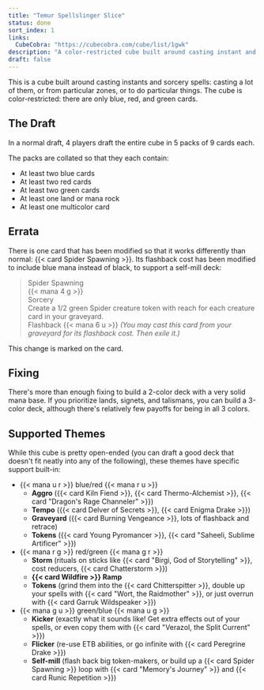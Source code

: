```yaml
---
title: "Temur Spellslinger Slice"
status: done
sort_index: 1
links:
  CubeCobra: "https://cubecobra.com/cube/list/1gwk"
description: "A color-restricted cube built around casting instant and sorcery spells"
draft: false
---
```


This is a cube built around casting instants and sorcery spells: casting a lot of them, or from particular zones, or to do particular things. The cube is color-restricted: there are only blue, red, and green cards.


## The Draft

In a normal draft, 4 players draft the entire cube in 5 packs of 9 cards each.

The packs are collated so that they each contain:

  * At least two blue cards
  * At least two red cards
  * At least two green cards
  * At least one land or mana rock
  * At least one multicolor card


## Errata

There is one card that has been modified so that it works differently than normal: {{< card Spider Spawning >}}. Its flashback cost has been modified to include blue mana instead of black, to support a self-mill deck:

> Spider Spawning  
> {{< mana 4 g >}}  
> Sorcery  
> Create a 1/2 green Spider creature token with reach for each creature card in your graveyard.  
> Flashback {{< mana 6 u >}} _(You may cast this card from your graveyard for its flashback cost. Then exile it.)_

This change is marked on the card.


## Fixing

There's more than enough fixing to build a 2-color deck with a very solid mana base. If you prioritize lands, signets, and talismans, you can build a 3-color deck, although there's relatively few payoffs for being in all 3 colors.


## Supported Themes

While this cube is pretty open-ended (you can draft a good deck that doesn't fit neatly into any of the following), these themes have specific support built-in:

  * {{< mana u r >}} blue/red {{< mana r u >}}
      * **Aggro** ({{< card Kiln Fiend >}}, {{< card Thermo-Alchemist >}}, {{< card "Dragon's Rage Channeler" >}})
      * **Tempo** ({{< card Delver of Secrets >}}, {{< card Enigma Drake >}})
      * **Graveyard** ({{< card Burning Vengeance >}}, lots of flashback and retrace)
      * **Tokens** ({{< card Young Pyromancer >}}, {{< card "Saheeli, Sublime Artificer" >}})
  * {{< mana r g >}} red/green {{< mana g r >}}
      * **Storm** (rituals on sticks like {{< card "Birgi, God of Storytelling" >}}, cost reducers, {{< card Chatterstorm >}})
      * **{{< card Wildfire >}} Ramp**
      * **Tokens** (grind them into the {{< card Chitterspitter >}}, double up your spells with {{< card "Wort, the Raidmother" >}}, or just overrun with {{< card Garruk Wildspeaker >}})
  * {{< mana g u >}} green/blue {{< mana u g >}}
      * **Kicker** (exactly what it sounds like! Get extra effects out of your spells, or even copy them with {{< card "Verazol, the Split Current" >}})
      * **Flicker** (re-use ETB abilities, or go infinite with {{< card Peregrine Drake >}})
      * **Self-mill** (flash back big token-makers, or build up a {{< card Spider Spawning >}} loop with {{< card "Memory's Journey" >}} and {{< card Runic Repetition >}})
